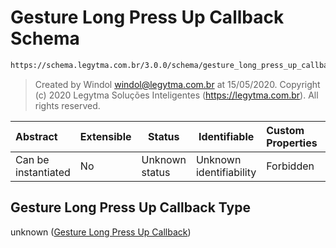 # Gesture Long Press Up Callback Schema

```txt
https://schema.legytma.com.br/3.0.0/schema/gesture_long_press_up_callback.schema.json
```




> Created by Windol [windol@legytma.com.br](mailto:windol@legytma.com.br) at 15/05/2020.
> Copyright (c) 2020 Legytma Soluções Inteligentes (<https://legytma.com.br>). All rights reserved.
>

| Abstract            | Extensible | Status         | Identifiable            | Custom Properties | Additional Properties | Access Restrictions | Defined In                                                                                                                |
| :------------------ | ---------- | -------------- | ----------------------- | :---------------- | --------------------- | ------------------- | ------------------------------------------------------------------------------------------------------------------------- |
| Can be instantiated | No         | Unknown status | Unknown identifiability | Forbidden         | Allowed               | none                | [gesture_long_press_up_callback.schema.json](../schema/gesture_long_press_up_callback.schema.json) |

## Gesture Long Press Up Callback Type

unknown ([Gesture Long Press Up Callback](gesture_long_press_up_callback.md))
